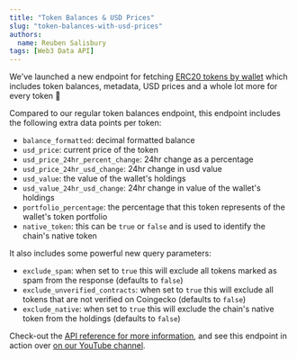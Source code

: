```yaml
---
title: "Token Balances & USD Prices"
slug: "token-balances-with-usd-prices"
authors:
  name: Reuben Salisbury
tags: [Web3 Data API]
---
```


We've launched a new endpoint for fetching [ERC20 tokens by wallet](/web3-data-api/evm/reference/get-wallet-token-balances-price) which includes token balances, metadata, USD prices and a whole lot more for every token 🤩

<!-- truncate -->

Compared to our regular token balances endpoint, this endpoint includes the following extra data points per token:

- `balance_formatted`: decimal formatted balance
- `usd_price`: current price of the token
- `usd_price_24hr_percent_change`: 24hr change as a percentage
- `usd_price_24hr_usd_change`: 24hr change in usd value
- `usd_value`: the value of the wallet's holdings
- `usd_value_24hr_usd_change`: 24hr change in value of the wallet's holdings
- `portfolio_percentage`: the percentage that this token represents of the wallet's token portfolio
- `native_token`: this can be `true` or `false` and is used to identify the chain's native token

It also includes some powerful new query parameters:
- `exclude_spam`: when set to `true` this will exclude all tokens marked as spam from the response (defaults to `false`)
- `exclude_unverified_contracts`: when set to `true` this will exclude all tokens that are not verified on Coingecko (defaults to `false`)
- `exclude_native`: when set to `true` this will exclude the chain's native token from the holdings (defaults to `false`)

Check-out the [API reference for more information](/web3-data-api/evm/reference/get-wallet-token-balances-price), and see this endpoint in action over [on our YouTube channel](https://www.youtube.com/watch?v=doEBbQklDUE&).
